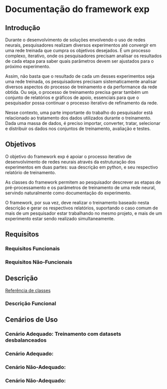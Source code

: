 # Documentação do framework exp

## Introdução

Durante o desenvolvimento de soluções envolvendo o uso de redes neurais, pesquisadores realizam diversos experimentos até convergir em uma rede treinada que cumpra os objetivos desejados. É um processo complexo, iterativo, onde os pesquisadores precisam analisar os resultados de cada etapa para saber quais parâmetros devem ser ajustados para o próximo experimento.

Assim, não basta que o resultado de cada um desses experimentos seja uma rede treinada, os pesquisadores precisam sistematicamente analisar diversos aspectos do processo de treinamento e da performance da rede obtida. Ou seja, o processo de treinamento precisa gerar também um conjunto de relatórios e gráficos de apoio, essenciais para que o pesquisador possa continuar o processo iterativo de refinamento da rede.

Nesse contexto, uma parte importante do trabalho do pesquisador está relacionado ao tratamento dos dados utilizados durante o treinamento. Dada uma massa de dados, é preciso importar, converter, tratar, selecionar e distribuir os dados nos conjuntos de treinamento, avaliação e testes. 

## Objetivos

O objetivo do framework exp é apoiar o processo iterativo de desenvolvimento de redes neurais através da estruturação dos experimentos em duas partes: sua descrição em python, e seu respectivo relatório de treinamento.

As classes do framework permitem ao pesquisador descrever as etapas de pré-processamento e os parâmetros de treinamento de uma rede neural, servindo naturalmente como documentação do experimento. 

O framework, por sua vez, deve realizar o treinamento baseado nesta descrição e gerar os respectivos relatórios, suportando o caso comum de mais de um pesquisador estar trabalhando no mesmo projeto, e mais de um experimento estar sendo realizado simultaneamente.

## Requisitos

### Requisitos Funcionais

### Requisitos Não-Funcionais

## Descrição

[Referência de classes](referencia.md)

### Descrição Funcional

## Cenários de Uso

### Cenário Adequado: Treinamento com datasets desbalanceados

### Cenário Adequado:

### Cenário Não-Adequado:

### Cenário Não-Adequado:
